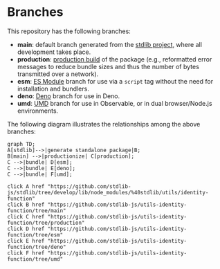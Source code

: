 <!--

@license Apache-2.0

Copyright (c) 2022 The Stdlib Authors.

Licensed under the Apache License, Version 2.0 (the "License");
you may not use this file except in compliance with the License.
You may obtain a copy of the License at

    http://www.apache.org/licenses/LICENSE-2.0

Unless required by applicable law or agreed to in writing, software
distributed under the License is distributed on an "AS IS" BASIS,
WITHOUT WARRANTIES OR CONDITIONS OF ANY KIND, either express or implied.
See the License for the specific language governing permissions and
limitations under the License.

-->

# Branches

This repository has the following branches:

-   **main**: default branch generated from the [stdlib project][stdlib-url], where all development takes place.
-   **production**: [production build][production-url] of the package (e.g., reformatted error messages to reduce bundle sizes and thus the number of bytes transmitted over a network).
-   **esm**: [ES Module][esm-url] branch for use via a `script` tag without the need for installation and bundlers.
-   **deno**: [Deno][deno-url] branch for use in Deno.
-   **umd**: [UMD][umd-url] branch for use in Observable, or in dual browser/Node.js environments.

The following diagram illustrates the relationships among the above branches:

```mermaid
graph TD;
A[stdlib]-->|generate standalone package|B;
B[main] -->|productionize| C[production];
C -->|bundle| D[esm];
C -->|bundle| E[deno];
C -->|bundle| F[umd];

click A href "https://github.com/stdlib-js/stdlib/tree/develop/lib/node_modules/%40stdlib/utils/identity-function"
click B href "https://github.com/stdlib-js/utils-identity-function/tree/main"
click C href "https://github.com/stdlib-js/utils-identity-function/tree/production"
click D href "https://github.com/stdlib-js/utils-identity-function/tree/esm"
click E href "https://github.com/stdlib-js/utils-identity-function/tree/deno"
click F href "https://github.com/stdlib-js/utils-identity-function/tree/umd"
```

[stdlib-url]: https://github.com/stdlib-js/stdlib/tree/develop/lib/node_modules/%40stdlib/utils/identity-function
[production-url]: https://github.com/stdlib-js/utils-identity-function/tree/production
[deno-url]: https://github.com/stdlib-js/utils-identity-function/tree/deno
[umd-url]: https://github.com/stdlib-js/utils-identity-function/tree/umd
[esm-url]: https://github.com/stdlib-js/utils-identity-function/tree/esm
